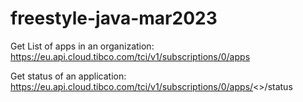 # freestyle-java-mar2023


Get List of apps in an organization:
https://eu.api.cloud.tibco.com/tci/v1/subscriptions/0/apps

Get status of an application:
https://eu.api.cloud.tibco.com/tci/v1/subscriptions/0/apps/<<AppID>>/status
